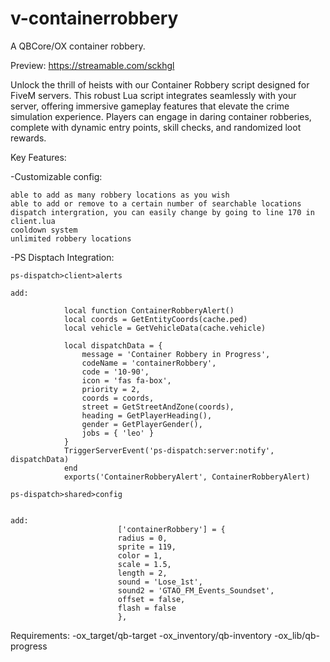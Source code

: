# v-containerrobbery
A QBCore/OX container robbery. 

Preview: https://streamable.com/sckhgl

Unlock the thrill of heists with our Container Robbery script designed for FiveM servers. This robust Lua script integrates seamlessly with your server, offering immersive gameplay features that elevate the crime simulation experience. Players can engage in daring container robberies, complete with dynamic entry points, skill checks, and randomized loot rewards.

Key Features:

-Customizable config:

    able to add as many robbery locations as you wish
    able to add or remove to a certain number of searchable locations
    dispatch intergration, you can easily change by going to line 170 in client.lua
    cooldown system
    unlimited robbery locations

-PS Disptach Integration:

    ps-dispatch>client>alerts

    add:

                local function ContainerRobberyAlert()
                local coords = GetEntityCoords(cache.ped)
                local vehicle = GetVehicleData(cache.vehicle)

                local dispatchData = {
                    message = 'Container Robbery in Progress',
                    codeName = 'containerRobbery',
                    code = '10-90',
                    icon = 'fas fa-box',
                    priority = 2,
                    coords = coords,
                    street = GetStreetAndZone(coords),
                    heading = GetPlayerHeading(),
                    gender = GetPlayerGender(),
                    jobs = { 'leo' }
                } 
                TriggerServerEvent('ps-dispatch:server:notify', dispatchData)
                end 
                exports('ContainerRobberyAlert', ContainerRobberyAlert)

    ps-dispatch>shared>config


    add:
                            ['containerRobbery'] = { 
                            radius = 0,
                            sprite = 119,
                            color = 1,
                            scale = 1.5,
                            length = 2,
                            sound = 'Lose_1st',
                            sound2 = 'GTAO_FM_Events_Soundset',
                            offset = false,
                            flash = false
                            },  


Requirements:
-ox_target/qb-target
-ox_inventory/qb-inventory
-ox_lib/qb-progress
